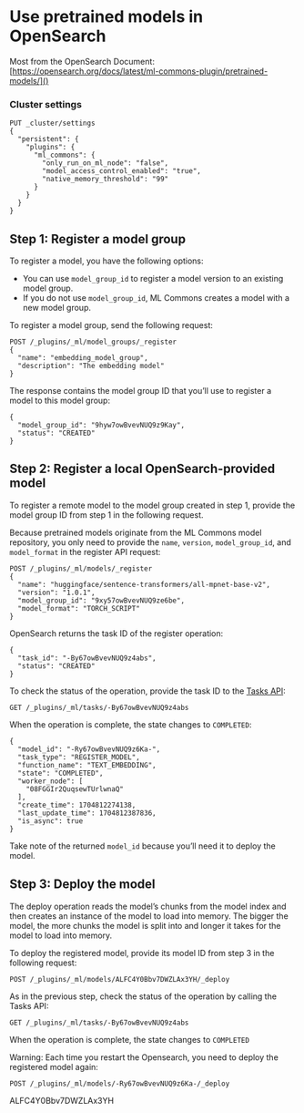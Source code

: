 # Use pretrained models in OpenSearch

Most from the OpenSearch Document: [https://opensearch.org/docs/latest/ml-commons-plugin/pretrained-models/]()

### Cluster settings

```
PUT _cluster/settings
{
  "persistent": {
    "plugins": {
      "ml_commons": {
        "only_run_on_ml_node": "false",
        "model_access_control_enabled": "true",
        "native_memory_threshold": "99"
      }
    }
  }
}
```

## Step 1: Register a model group

To register a model, you have the following options:

- You can use `model_group_id` to register a model version to an existing model group.
- If you do not use `model_group_id`, ML Commons creates a model with a new model group.

To register a model group, send the following request:

```
POST /_plugins/_ml/model_groups/_register
{
  "name": "embedding_model_group",
  "description": "The embedding model"
}
```

The response contains the model group ID that you’ll use to register a model to this model group:

```
{
  "model_group_id": "9hyw7owBvevNUQ9z9Kay",
  "status": "CREATED"
}
```

## Step 2: Register a local OpenSearch-provided model

To register a remote model to the model group created in step 1, provide the model group ID from step 1 in the following request.

Because pretrained models originate from the ML Commons model repository, you only need to provide the `name`, `version`, `model_group_id`, and `model_format` in the register API request:

```
POST /_plugins/_ml/models/_register
{
  "name": "huggingface/sentence-transformers/all-mpnet-base-v2",
  "version": "1.0.1",
  "model_group_id": "9xy57owBvevNUQ9ze6be",
  "model_format": "TORCH_SCRIPT"
}
```

OpenSearch returns the task ID of the register operation:

```
{
  "task_id": "-By67owBvevNUQ9z4abs",
  "status": "CREATED"
}
```

To check the status of the operation, provide the task ID to the [Tasks API](https://opensearch.org/docs/latest/ml-commons-plugin/api/tasks-apis/get-task/#get-a-task-by-id):

```
GET /_plugins/_ml/tasks/-By67owBvevNUQ9z4abs
```

When the operation is complete, the state changes to `COMPLETED`:

```
{
  "model_id": "-Ry67owBvevNUQ9z6Ka-",
  "task_type": "REGISTER_MODEL",
  "function_name": "TEXT_EMBEDDING",
  "state": "COMPLETED",
  "worker_node": [
    "08FGGIr2QuqsewTUrlwnaQ"
  ],
  "create_time": 1704812274138,
  "last_update_time": 1704812387836,
  "is_async": true
}
```

Take note of the returned `model_id` because you’ll need it to deploy the model.

## Step 3: Deploy the model

The deploy operation reads the model’s chunks from the model index and then creates an instance of the model to load into memory. The bigger the model, the more chunks the model is split into and longer it takes for the model to load into memory.

To deploy the registered model, provide its model ID from step 3 in the following request:

```
POST /_plugins/_ml/models/ALFC4Y0Bbv7DWZLAx3YH/_deploy
```

As in the previous step, check the status of the operation by calling the Tasks API:

```
GET /_plugins/_ml/tasks/-By67owBvevNUQ9z4abs
```

When the operation is complete, the state changes to `COMPLETED`


Warning: Each time you restart the Opensearch, you need to deploy the registered model again:
```
POST /_plugins/_ml/models/-Ry67owBvevNUQ9z6Ka-/_deploy
```

ALFC4Y0Bbv7DWZLAx3YH